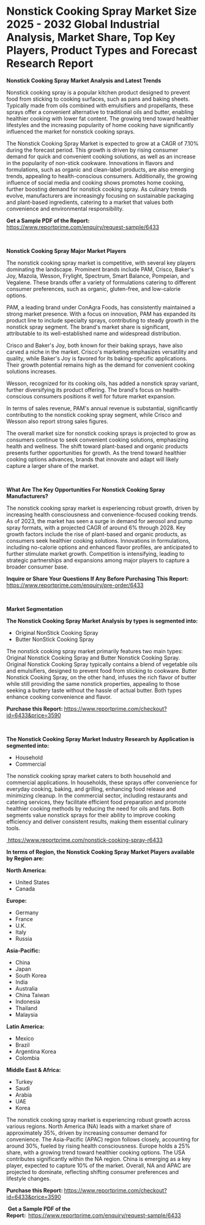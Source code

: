 <p><h1>Nonstick Cooking Spray Market Size 2025 - 2032 Global Industrial Analysis, Market Share, Top Key Players, Product Types and Forecast Research Report</h1></p><p><strong>Nonstick Cooking Spray Market Analysis and Latest Trends</strong></p>
<p><p>Nonstick cooking spray is a popular kitchen product designed to prevent food from sticking to cooking surfaces, such as pans and baking sheets. Typically made from oils combined with emulsifiers and propellants, these sprays offer a convenient alternative to traditional oils and butter, enabling healthier cooking with lower fat content. The growing trend toward healthier lifestyles and the increasing popularity of home cooking have significantly influenced the market for nonstick cooking sprays.</p><p>The Nonstick Cooking Spray Market is expected to grow at a CAGR of 7.10% during the forecast period. This growth is driven by rising consumer demand for quick and convenient cooking solutions, as well as an increase in the popularity of non-stick cookware. Innovations in flavors and formulations, such as organic and clean-label products, are also emerging trends, appealing to health-conscious consumers. Additionally, the growing influence of social media and cooking shows promotes home cooking, further boosting demand for nonstick cooking spray. As culinary trends evolve, manufacturers are increasingly focusing on sustainable packaging and plant-based ingredients, catering to a market that values both convenience and environmental responsibility.</p></p>
<p><strong>Get a Sample PDF of the Report:&nbsp;</strong> <a href="https://www.reportprime.com/enquiry/request-sample/6433?utm_campaign=4542&utm_medium=2&utm_source=Github&utm_content=ia&utm_term=15052025&utm_id=nonstick-cooking-spray">https://www.reportprime.com/enquiry/request-sample/6433</a></p>
<p>&nbsp;</p>
<p><strong>Nonstick Cooking Spray Major Market Players</strong></p>
<p><p>The nonstick cooking spray market is competitive, with several key players dominating the landscape. Prominent brands include PAM, Crisco, Baker's Joy, Mazola, Wesson, Frylight, Spectrum, Smart Balance, Pompeian, and Vegalene. These brands offer a variety of formulations catering to different consumer preferences, such as organic, gluten-free, and low-calorie options.</p><p>PAM, a leading brand under ConAgra Foods, has consistently maintained a strong market presence. With a focus on innovation, PAM has expanded its product line to include specialty sprays, contributing to steady growth in the nonstick spray segment. The brand's market share is significant, attributable to its well-established name and widespread distribution.</p><p>Crisco and Baker's Joy, both known for their baking sprays, have also carved a niche in the market. Crisco's marketing emphasizes versatility and quality, while Baker's Joy is favored for its baking-specific applications. Their growth potential remains high as the demand for convenient cooking solutions increases.</p><p>Wesson, recognized for its cooking oils, has added a nonstick spray variant, further diversifying its product offering. The brand's focus on health-conscious consumers positions it well for future market expansion.</p><p>In terms of sales revenue, PAM's annual revenue is substantial, significantly contributing to the nonstick cooking spray segment, while Crisco and Wesson also report strong sales figures.</p><p>The overall market size for nonstick cooking sprays is projected to grow as consumers continue to seek convenient cooking solutions, emphasizing health and wellness. The shift toward plant-based and organic products presents further opportunities for growth. As the trend toward healthier cooking options advances, brands that innovate and adapt will likely capture a larger share of the market.</p></p>
<p>&nbsp;</p>
<p><strong>What Are The Key Opportunities For Nonstick Cooking Spray Manufacturers?</strong></p>
<p><p>The nonstick cooking spray market is experiencing robust growth, driven by increasing health consciousness and convenience-focused cooking trends. As of 2023, the market has seen a surge in demand for aerosol and pump spray formats, with a projected CAGR of around 6% through 2028. Key growth factors include the rise of plant-based and organic products, as consumers seek healthier cooking solutions. Innovations in formulations, including no-calorie options and enhanced flavor profiles, are anticipated to further stimulate market growth. Competition is intensifying, leading to strategic partnerships and expansions among major players to capture a broader consumer base.</p></p>
<p><strong>Inquire or Share Your Questions If Any Before Purchasing This Report:</strong> <a href="https://www.reportprime.com/enquiry/pre-order/6433?utm_campaign=4542&utm_medium=2&utm_source=Github&utm_content=ia&utm_term=15052025&utm_id=nonstick-cooking-spray">https://www.reportprime.com/enquiry/pre-order/6433</a></p>
<p>&nbsp;</p>
<p><strong>Market Segmentation</strong></p>
<p><strong>The Nonstick Cooking Spray Market Analysis by types is segmented into:</strong></p>
<p><ul><li>Original NonStick Cooking Spray</li><li>Butter NonStick Cooking Spray</li></ul></p>
<p><p>The nonstick cooking spray market primarily features two main types: Original Nonstick Cooking Spray and Butter Nonstick Cooking Spray. Original Nonstick Cooking Spray typically contains a blend of vegetable oils and emulsifiers, designed to prevent food from sticking to cookware. Butter Nonstick Cooking Spray, on the other hand, infuses the rich flavor of butter while still providing the same nonstick properties, appealing to those seeking a buttery taste without the hassle of actual butter. Both types enhance cooking convenience and flavor.</p></p>
<p><strong>Purchase this Report:&nbsp;</strong><a href="https://www.reportprime.com/checkout?id=6433&price=3590&utm_campaign=4542&utm_medium=2&utm_source=Github&utm_content=ia&utm_term=15052025&utm_id=nonstick-cooking-spray">https://www.reportprime.com/checkout?id=6433&price=3590</a></p>
<p>&nbsp;</p>
<p><strong>The Nonstick Cooking Spray Market Industry Research by Application is segmented into:</strong></p>
<p><ul><li>Household</li><li>Commercial</li></ul></p>
<p><p>The nonstick cooking spray market caters to both household and commercial applications. In households, these sprays offer convenience for everyday cooking, baking, and grilling, enhancing food release and minimizing cleanup. In the commercial sector, including restaurants and catering services, they facilitate efficient food preparation and promote healthier cooking methods by reducing the need for oils and fats. Both segments value nonstick sprays for their ability to improve cooking efficiency and deliver consistent results, making them essential culinary tools.</p></p>
<p><a href="https://www.reportprime.com/nonstick-cooking-spray-r6433?utm_campaign=4542&utm_medium=2&utm_source=Github&utm_content=ia&utm_term=15052025&utm_id=nonstick-cooking-spray">&nbsp;https://www.reportprime.com/nonstick-cooking-spray-r6433</a></p>
<p><strong>In terms of Region, the Nonstick Cooking Spray Market Players available by Region are:</strong></p>
<p>
    <p> <strong> North America: </strong>
        <ul>
            <li>United States</li>
            <li>Canada</li>
        </ul>
        </p> 
    <p> <strong> Europe: </strong>
        <ul>
            <li>Germany</li>
            <li>France</li>
            <li>U.K.</li>
            <li>Italy</li>
            <li>Russia</li>
        </ul>
        </p> 
    <p> <strong> Asia-Pacific: </strong>
        <ul>
            <li>China</li>
            <li>Japan</li>
            <li>South Korea</li>
            <li>India</li>
            <li>Australia</li>
            <li>China Taiwan</li>
            <li>Indonesia</li>
            <li>Thailand</li>
            <li>Malaysia</li>
        </ul>
        </p> 
    <p> <strong> Latin America: </strong>
        <ul>
            <li>Mexico</li>
            <li>Brazil</li>
            <li>Argentina Korea</li>
            <li>Colombia</li>
        </ul>
        </p> 
    <p> <strong> Middle East & Africa: </strong>
        <ul>
            <li>Turkey</li>
            <li>Saudi</li>
            <li>Arabia</li>
            <li>UAE</li>
            <li>Korea</li>
        </ul>
    </p>
    </p>
<p><p>The nonstick cooking spray market is experiencing robust growth across various regions. North America (NA) leads with a market share of approximately 35%, driven by increasing consumer demand for convenience. The Asia-Pacific (APAC) region follows closely, accounting for around 30%, fueled by rising health consciousness. Europe holds a 25% share, with a growing trend toward healthier cooking options. The USA contributes significantly within the NA region. China is emerging as a key player, expected to capture 10% of the market. Overall, NA and APAC are projected to dominate, reflecting shifting consumer preferences and lifestyle changes.</p></p>
<p><strong>Purchase this Report: </strong><a href="https://www.reportprime.com/checkout?id=6433&price=3590&utm_campaign=4542&utm_medium=2&utm_source=Github&utm_content=ia&utm_term=15052025&utm_id=nonstick-cooking-spray">https://www.reportprime.com/checkout?id=6433&price=3590</a></p>
<p>&nbsp;<strong>Get a Sample PDF of the Report:&nbsp;&nbsp;</strong><a href="https://www.reportprime.com/enquiry/request-sample/6433?utm_campaign=4542&utm_medium=2&utm_source=Github&utm_content=ia&utm_term=15052025&utm_id=nonstick-cooking-spray">https://www.reportprime.com/enquiry/request-sample/6433</a></p>
<p><strong></strong></p>
<p><p></p><p></p><p></p></p>